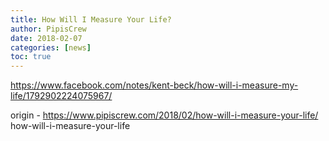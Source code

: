 ```yaml
---
title: How Will I Measure Your Life?
author: PipisCrew
date: 2018-02-07
categories: [news]
toc: true
---
```


https://www.facebook.com/notes/kent-beck/how-will-i-measure-my-life/1792902224075967/

origin - https://www.pipiscrew.com/2018/02/how-will-i-measure-your-life/ how-will-i-measure-your-life